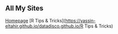 ## All My Sites

[Homepage](https://yassin-eltahir.github.io/datadisco.github.io/)
[R Tips & Tricks](https://yassin-eltahir.github.io/datadisco.github.io/R Tips & Tricks)
